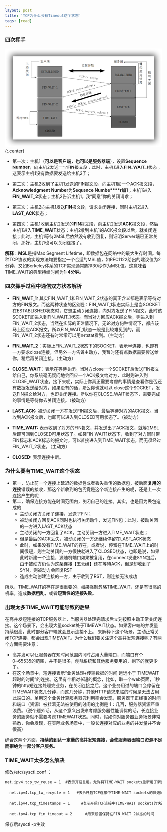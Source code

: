 ```yaml
---
layout: post
title: 'TCP为什么会有Timeout这个状态'
tags: [read]
---
```


### 四次挥手

![](../images/timeout1.png){:.center}

- 第一次：主机1（**可以是客户端，也可以是服务器端**），设置**Sequence Number**，向主机2发送一个**FIN**报文段；此时，主机1进入**FIN_WAIT_1**状态；这表示主机1没有数据要发送给主机2了； 

- 第二次：主机2收到了主机1发送的FIN报文段，向主机1回一个ACK报文段，**Acknowledgment Number**为**Sequence Numbe****r加1**；主机1进入**FIN_WAIT_2**状态；主机2告诉主机1，我“同意”你的关闭请求；
- 第三次：主机2向主机1发送**FIN**报文段，请求关闭连接，同时主机2进入**LAST_ACK**状态；
- 第四次：主机1收到主机2发送的**FIN**报文段，向主机2发送**ACK**报文段，然后主机1进入**TIME_WAIT**状态；主机2收到主机1的ACK报文段以后，就关闭连接；此时，主机1等待2MSL后依然没有收到回复，则证明Server端已正常关闭，那好，主机1也可以关闭连接了。

**解释**：**MSL**是指Max Segment Lifetime，即数据包在网络中的最大生存时间。每种TCP协议的实现方法均要指定一个合适的MSL值，如RFC1122给出的建议值为2分钟，又如Berkeley体系的TCP实现通常选择30秒作为MSL值。这意味着TIME_WAIT的典型持续时间为**1-4分钟。**

### 四次挥手过程中通信双方状态解析

- **FIN_WAIT_1:** 其实FIN_WAIT_1和FIN_WAIT_2状态的真正含义都是表示等待对方的FIN报文。而这两种状态的区别是：FIN_WAIT_1状态实际上是当SOCKET在ESTABLISHED状态时，它想主动关闭连接，向对方发送了FIN报文，此时该SOCKET即进入到FIN_WAIT_1状态。而当对方回应ACK报文后，则进入到FIN_WAIT_2状态，当然在实际的正常情况下，无论对方何种情况下，都应该马上回应ACK报文，所以FIN_WAIT_1状态一般是比较难见到的，而FIN_WAIT_2状态还有时常常可以用netstat看到。（主动方）
- **FIN_WAIT_2**：实际上FIN_WAIT_2状态下的SOCKET，表示半连接，也即有一方要求close连接，但另外一方告诉主动方，我暂时还有点数据需要传送给你，稍后再关闭连接。（主动方）

- **CLOSE_WAIT**：表示在等待关闭。当对方close一个SOCKET后发送FIN报文给自己，你系统毫无疑问地会回应一个ACK报文给对方，此时则进入到CLOSE_WAIT状态。接下来呢，实际上你真正需要考虑的事情是查看你是否还有数据发送给对方，如果没有的话，那么你也就可以 close这个SOCKET，发送FIN报文给对方，也即关闭连接。所以你在CLOSE_WAIT状态下，需要完成的事情是等待你去关闭连接。（被动方）

- **LAST_ACK:** 被动关闭一方在发送FIN报文后，最后等待对方的ACK报文。当收到ACK报文后，也即可以进入到CLOSED可用状态了。（被动方）
- **TIME_WAIT:** 表示收到了对方的FIN报文，并发送出了ACK报文，就等2MSL后即可回到CLOSED可用状态了。如果FIN WAIT1状态下，收到了对方同时带FIN标志和ACK标志的报文时，可以直接进入到TIME_WAIT状态，而无须经过FIN_WAIT_2状态。（主动方）
- **CLOSED:** 表示连接中断。

### 为什么要有TIME_WAIT这个状态

- 第一，防止前一个连接上延迟的数据包或者丢失重传的数据包，被后面**复用的连接**错误的接收，那这个新收到的包究竟是这个新连接产生的呢，还是上一次连接产生的呢
- 第二，确保连接方能在时间范围内，关闭自己的连接。其实，也是因为丢包造成的
  - 主动关闭方关闭了连接，发送了FIN；
  - 被动关闭方回复ACK同时也执行关闭动作，发送FIN包；此时，被动关闭的一方进入LAST_ACK状态
  - 主动关闭的一方回复了ACK，主动关闭一方进入TIME_WAIT状态；
  - 但是最后的ACK丢失，被动关闭的一方还继续停留在LAST_ACK状态
  - 此时，如果没有TIME_WAIT的存在，或者说，停留在TIME_WAIT上的时间很短，则主动关闭的一方很快就进入了CLOSED状态，也即是说，如果此时新建一个连接，源随机端口如果被复用，在connect发送SYN包后，由于被动方仍认为这条连接【五元组】还在等待ACK，但是却收到了SYN，则被动方会回复RST
  - 造成主动创建连接的一方，由于收到了RST，则连接无法成功

所以，TIME_WAIT的存在是很重要的，如果强制忽略TIME_WAIT，还是有很高的机率，造成**数据粗乱**，或者**短暂性的连接失败**。

### 出现太多TIME_WAIT可能导致的后果

 在高并发短连接的TCP服务器上，当服务器处理完请求后立刻按照主动正常关闭连接。这个场景下，会出现大量socket处于TIMEWAIT状态。如果客户端的并发量持续很高，此时部分客户端就会显示连接不上。
来解释下这个场景。主动正常关闭TCP连接，都会出现TIMEWAIT。为什么我们要关注这个高并发短连接呢？有两个方面需要注意：

- 高并发可以让服务器在短时间范围内同时占用大量端口，而端口有个0~65535的范围，并不是很多，刨除系统和其他服务要用的，剩下的就更少了。
- 在这个场景中，短连接表示“业务处理+传输数据的时间 远远小于 TIMEWAIT超时的时间”的连接。这里有个相对长短的概念，比如，取一个web页面，1秒钟的http短连接处理完业务，在关闭连接之后，这个业务用过的端口会停留在TIMEWAIT状态几分钟，而这几分钟，其他HTTP请求来临的时候是无法占用此端口的。单用这个业务计算服务器的利用率会发现，服务器干正经事的时间和端口（资源）被挂着无法被使用的时间的比例是 1：几百，服务器资源严重浪费。（说个题外话，从这个意义出发来考虑服务器性能调优的话，长连接业务的服务就不需要考虑TIMEWAIT状态。同时，假如你对服务器业务场景非常熟悉，你会发现，在实际业务场景中，一般长连接对应的业务的并发量并不会很高）

综合这两个方面，**持续的到达一定量的高并发短连接，会使服务器因端口资源不足而拒绝为一部分客户服务。**

### **TIME_WAIT太多怎么解决**

修改/etc/sysctl.conf ：

 ```xml
 net.ipv4.tcp_tw_reuse = 1  #表示开启重用。允许将TIME-WAIT sockets重新用于新的TCP连接，默认为0，表示关闭；

   net.ipv4.tcp_tw_recycle = 1   #表示开启TCP连接中TIME-WAIT sockets的快速回收，默认为0，表示关闭。net.ipv4.tcp_timestamps 开启时，net.ipv4.tcp_tw_recycle开启才能生效,。

   net.ipv4.tcp_timestamps = 1     #表示开启TCP连接中TIME-WAIT sockets的快速回收，默认为0，表示关闭。

   net.ipv4.tcp_fin_timeout = 2      #用来设置保持在FIN_WAIT_2状态的时间

 ```

保存后sysctl -p生效